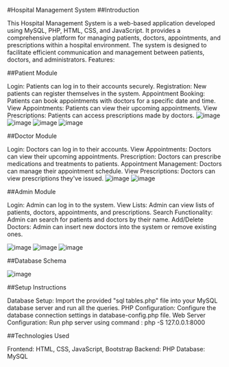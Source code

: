 #Hospital Management System
##Introduction

This Hospital Management System is a web-based application developed using MySQL, PHP, HTML, CSS, and JavaScript. It provides a comprehensive platform for managing patients, doctors, appointments, and prescriptions within a hospital environment. The system is designed to facilitate efficient communication and management between patients, doctors, and administrators.
Features:


##Patient Module

Login: Patients can log in to their accounts securely.
    Registration: New patients can register themselves in the system.
    Appointment Booking: Patients can book appointments with doctors for a specific date and time.
    View Appointments: Patients can view their upcoming appointments.
    View Prescriptions: Patients can access prescriptions made by doctors.
![image](https://github.com/yash2316/Hospital-Management-System/assets/141305637/0bc0924e-9066-4289-aec5-b501272d0cfe)
![image](https://github.com/yash2316/Hospital-Management-System/assets/141305637/403447c3-cb55-4515-b243-42228837b59e)
![image](https://github.com/yash2316/Hospital-Management-System/assets/141305637/faa9ed23-905a-46ac-8de9-78fa050173c0)
![image](https://github.com/yash2316/Hospital-Management-System/assets/141305637/f26d8c38-84b7-448f-b9aa-ffaf728a361d)



##Doctor Module

Login: Doctors can log in to their accounts.
    View Appointments: Doctors can view their upcoming appointments.
    Prescription: Doctors can prescribe medications and treatments to patients.
    Appointment Management: Doctors can manage their appointment schedule.
    View Prescriptions: Doctors can view prescriptions they've issued.
![image](https://github.com/yash2316/Hospital-Management-System/assets/141305637/4688e859-b5de-4ce7-9beb-a8601480a897)
![image](https://github.com/yash2316/Hospital-Management-System/assets/141305637/3ace0c52-f0bd-48d3-994d-df6a57b08434)

    

##Admin Module

Login: Admin can log in to the system.
    View Lists: Admin can view lists of patients, doctors, appointments, and prescriptions.
    Search Functionality: Admin can search for patients and doctors by their name.
    Add/Delete Doctors: Admin can insert new doctors into the system or remove existing ones.

![image](https://github.com/yash2316/Hospital-Management-System/assets/141305637/ad674bcb-c2b2-4c11-ad09-8df9df1c29a5)
![image](https://github.com/yash2316/Hospital-Management-System/assets/141305637/55efee4b-e718-4c96-ba86-e244d37dc7ca)
![image](https://github.com/yash2316/Hospital-Management-System/assets/141305637/cc8426f0-f344-4204-8ce1-70ce5a982004)

##Database Schema

![image](https://github.com/yash2316/Hospital-Management-System/assets/141305637/daea5801-cee7-4001-922f-8c097731aceb)


##Setup Instructions

 Database Setup:
        Import the provided "sql tables.php" file into your MySQL database server and run all the queries.
    PHP Configuration:
        Configure the database connection settings in database-config.php file.
    Web Server Configuration:
          Run php server using command : php -S 127.0.0.1:8000

##Technologies Used

Frontend: HTML, CSS, JavaScript, Bootstrap
    Backend: PHP
    Database: MySQL
